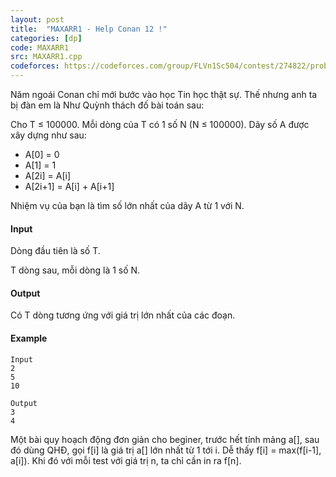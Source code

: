 ```yaml
---
layout: post
title:  "MAXARR1 - Help Conan 12 !"
categories: [dp]
code: MAXARR1
src: MAXARR1.cpp
codeforces: https://codeforces.com/group/FLVn1Sc504/contest/274822/problem/E
---
```




  


Năm ngoái Conan chỉ mới bước vào học Tin học thật sự. Thế nhưng anh ta bị đàn em là Như Quỳnh thách đố bài toán sau:

Cho T ≤ 100000. Mỗi dòng của T có 1 số N (N ≤ 100000). Dãy số A được xây dựng như sau:

*   A\[0\] = 0
*   A\[1\] = 1
*   A\[2i\] = A\[i\]
*   A\[2i+1\] = A\[i\] + A\[i+1\]

Nhiệm vụ của bạn là tìm số lớn nhất của dãy A từ 1 với N.

#### Input

Dòng đầu tiên là số T.

T dòng sau, mỗi dòng là 1 số N.

#### Output

Có T dòng tương ứng với giá trị lớn nhất của các đoạn.

#### Example

```
Input
2
5
10

Output
3
4

```

<!--more-->



Một bài quy hoạch động đơn giản cho beginer, trước hết tính mảng a[], sau đó dùng QHĐ, gọi f[i] là giá trị a[] lớn nhất từ 1 tới i. Dễ thấy f[i] = max(f[i-1], a[i]). Khi đó với mỗi test với giá trị n, ta chỉ cần in ra f[n].
